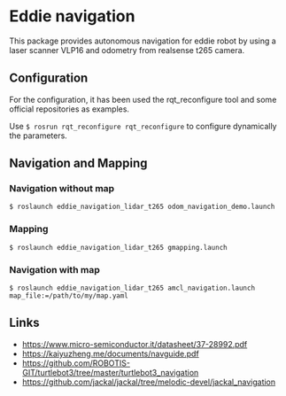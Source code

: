 # Eddie navigation

This package provides autonomous navigation for eddie robot by using a laser scanner VLP16 and odometry from realsense t265 camera.

## Configuration

For the configuration, it has been used the rqt_reconfigure tool and some official repositories as examples.

Use ``$ rosrun rqt_reconfigure rqt_reconfigure`` to configure dynamically the parameters.

## Navigation and Mapping

### Navigation without map

``$ roslaunch eddie_navigation_lidar_t265 odom_navigation_demo.launch``

### Mapping

``$ roslaunch eddie_navigation_lidar_t265 gmapping.launch``

### Navigation with map

``$ roslaunch eddie_navigation_lidar_t265 amcl_navigation.launch map_file:=/path/to/my/map.yaml``

## Links

* https://www.micro-semiconductor.it/datasheet/37-28992.pdf
* https://kaiyuzheng.me/documents/navguide.pdf
* https://github.com/ROBOTIS-GIT/turtlebot3/tree/master/turtlebot3_navigation
* https://github.com/jackal/jackal/tree/melodic-devel/jackal_navigation